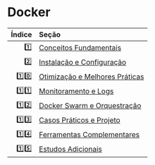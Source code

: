 # Docker

| Índice | Seção                                                                                               |
|-------:|:----------------------------------------------------------------------------------------------------|
|     1️⃣ | [Conceitos Fundamentais](./1-conceitos-fundamentais/conceitos-fundamentais.md)                      |
|     2️⃣ | [Instalação e Configuração](./2-instalacao-configuracao/instalacao-configuracao.md)                 |
|   1️⃣0️⃣ | [Otimização e Melhores Práticas](./10-otimizacao-melhores-praticas/otimizacao-melhores-praticas.md) | 
|   1️⃣1️⃣ | [Monitoramento e Logs](./11-monitoramento-logs/monitoramento-logs.md)                               | 
|   1️⃣2️⃣ | [Docker Swarm e Orquestração](./12-docker-swarm-orquestracao/docker-swarm-orquestracao.md)          | 
|   1️⃣3️⃣ | [Casos Práticos e Projeto](./13-casos-praticos-projetos/casos-praticos-projetos.md)                 | 
|   1️⃣4️⃣ | [Ferramentas Complementares](./14-ferramentas-complementares/ferramentas-complementares.md)         | 
|   1️⃣5️⃣ | [Estudos Adicionais](./15-estudos-adicionais/estudos-adicionais.md)                                 | 